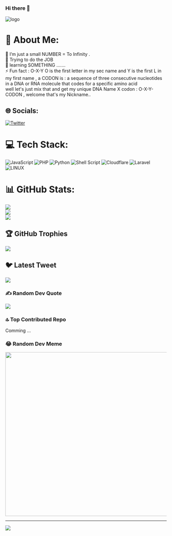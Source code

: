 ### Hi there 👋

![logo]()
                                                                  
# 💫 About Me:
🔭 I’m just a small NUMBER = To Infinity .<br>🤝 Trying to do the JOB <br>🌱  learning SOMETHING .......<br>⚡ Fun fact :   O-X-Y  O is the first letter in my sec name and Y is the first L in my first name  , a  CODON  is : a  sequence of three consecutive nucleotides in a DNA or RNA molecule that codes for a specific amino acid <br>well  let's just mix that and get my unique DNA  Name X codon :  O-X-Y-CODON , welcome that's my Nickname..


## 🌐 Socials:
[![Twitter](https://img.shields.io/badge/Twitter-%231DA1F2.svg?logo=Twitter&logoColor=white)](https://twitter.com/NUMBER-zero) 

# 💻 Tech Stack:
![JavaScript](https://img.shields.io/badge/javascript-%23323330.svg?style=plastic&logo=javascript&logoColor=%23F7DF1E) ![PHP](https://img.shields.io/badge/php-%23777BB4.svg?style=plastic&logo=php&logoColor=white) ![Python](https://img.shields.io/badge/python-3670A0?style=plastic&logo=python&logoColor=ffdd54) ![Shell Script](https://img.shields.io/badge/shell_script-%23121011.svg?style=plastic&logo=gnu-bash&logoColor=white) ![Cloudflare](https://img.shields.io/badge/Cloudflare-F38020?style=plastic&logo=Cloudflare&logoColor=white) ![Laravel](https://img.shields.io/badge/laravel-%23FF2D20.svg?style=plastic&logo=laravel&logoColor=white) ![LINUX](https://img.shields.io/badge/Linux-FCC624?style=plastic&logo=linux&logoColor=black) 
# 📊 GitHub Stats:
![](https://github-readme-stats.vercel.app/api?username=NUMBER-zero&theme=radical&hide_border=true&include_all_commits=true&count_private=true)<br/>
![](https://github-readme-streak-stats.herokuapp.com/?user=NUMBER-zero&theme=radical&hide_border=true)<br/>
![](https://github-readme-stats.vercel.app/api/top-langs/?username=NUMBER-zero&theme=radical&hide_border=true&include_all_commits=true&count_private=true&layout=compact)

## 🏆 GitHub Trophies
![](https://github-profile-trophy.vercel.app/?username=NUMBER-zero&theme=matrix&no-frame=false&no-bg=false&margin-w=4)

## 🐦 Latest Tweet
[![](https://gtce.itsvg.in/api?username=NUMBER-zero)](https://github.com/VishwaGauravIn/github-twitter-card-embed)

### ✍️ Random Dev Quote
![](https://quotes-github-readme.vercel.app/api?type=horizontal&theme=radical)

### 🔝 Top Contributed Repo
 Comming ...

### 😂 Random Dev Meme
<img src="https://rm.up.railway.app/" width="512px"/>

---
[![](https://visitcount.itsvg.in/api?id=NUMBER-zero&icon=0&color=0)](https://visitcount.itsvg.in)

<!-- Proudly created with GPRM ( https://gprm.itsvg.in ) -->
